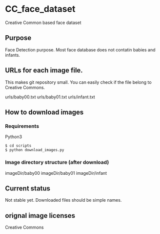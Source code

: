 # CC_face_dataset
Creative Common based face dataset

## Purpose
Face Detection purpose.
Most face database does not contatin babies and infants.


## URLs for each image file.
This makes git repository small.
You can easily check if the file belong to Creative Commons.

urls/baby00.txt
urls/baby01.txt
urls/infant.txt

## How to download images

### Requirements
Python3

```
$ cd scripts
$ python download_images.py
```

### Image directory structure (after download)
imageDir/baby00
imageDir/baby01
imageDir/infant


## Current status
Not stable yet.
Downloaded files should be simple names.


## orignal image licenses
Creative Commons
